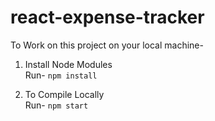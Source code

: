 # react-expense-tracker

To Work on this project on your local machine-

1. Install Node Modules
   <br> Run- `npm install`

2. To Compile Locally
   <br> Run- `npm start`
